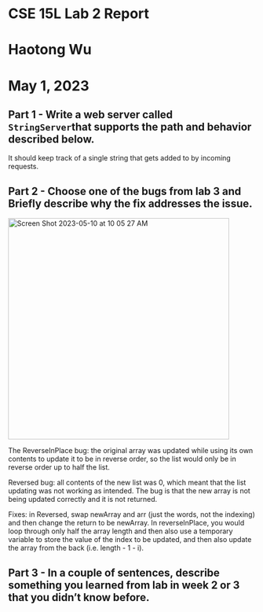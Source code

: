 # CSE 15L Lab 2 Report 
# Haotong Wu 
# May 1, 2023

## Part 1 - Write a web server called `StringServer`that supports the path and behavior described below. 
It should keep track of a single string that gets added to by incoming requests. 


## Part 2 - Choose one of the bugs from lab 3 and Briefly describe why the fix addresses the issue.

<img width="450" alt="Screen Shot 2023-05-10 at 10 05 27 AM" src="https://github.com/timhaotongwu/cse15l-lab-reports/assets/122568570/eae6c640-0bf1-4ab2-b51b-dbbce8f9f9ea">


The ReverseInPlace bug: the original array was updated while using its own contents to update it to be in reverse order, so the list would only be in reverse order up to half the list.

Reversed bug: all contents of the new list was 0, which meant that the list updating was not working as intended. The bug is that the new array is not being updated correctly and it is not returned.

Fixes: in Reversed, swap newArray and arr (just the words, not the indexing) and then change the return to be newArray. In reverseInPlace, you would loop through only half the array length and then also use a temporary variable to store the value of the index to be updated, and then also update the array from the back (i.e. length - 1 - i).


## Part 3 - In a couple of sentences, describe something you learned from lab in week 2 or 3 that you didn’t know before.

